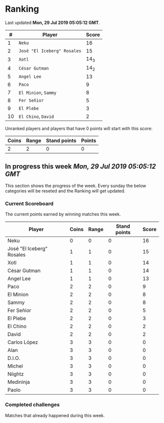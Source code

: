 # Ranking

Last updated **Mon, 29 Jul 2019 05:05:12 GMT**.

|#|Player|Score|
|-|------|-----|
|1|`Neku`|16|
|2|`José "El Iceberg" Rosales`|15|
|3|`Xotl`|14<sub>3</sub>|
|4|`César Gutman`|14<sub>2</sub>|
|5|`Angel Lee`|13|
|6|`Paco`|9|
|7|`El Minion`, `Sammy`|8|
|8|`Fer Señior`|5|
|9|`El Plebe`|3|
|10|`El Chino`, `David`|2|

Unranked players and players that have 0 points will start with this score:

|Coins|Range|Stand points|Points|
|-----|-----|------------|------|
|2|2|0|0|

## In progress this week *Mon, 29 Jul 2019 05:05:12 GMT*
This section shows the progress of the week. Every sunday the below categories will be reseted and the Ranking will get updated.

### Current Scoreboard
The current points earned by winning matches this week.

|Player|Coins|Range|Stand points|Score|
|------|-----|-----|------------|-----|
|Neku|0|0|0|16|
|José "El Iceberg" Rosales|1|1|0|15|
|Xotl|1|1|0|14|
|César Gutman|1|1|0|14|
|Angel Lee|1|1|0|13|
|Paco|2|2|0|9|
|El Minion|2|2|0|8|
|Sammy|2|2|0|8|
|Fer Señior|2|2|0|5|
|El Plebe|2|2|0|3|
|El Chino|2|2|0|2|
|David|2|2|0|2|
|Carlos López|3|3|0|0|
|Alan|3|3|0|0|
|D.I.O.|3|3|0|0|
|Michel|3|3|0|0|
|Niightz|3|3|0|0|
|Medininja|3|3|0|0|
|Paolo|3|3|0|0|

### Completed challenges
Matches that already happened during this week.


